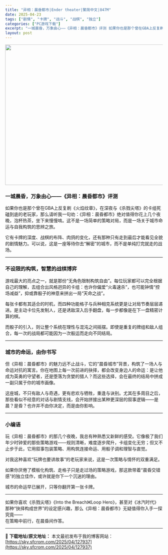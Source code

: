 ```yaml
---
title: "异相：晨昏都市|Ender theater|繁简中文|847M"
date: 2025-04-23
tags: ["剧情", "卡牌", "战斗", "战棋", "独立"]
categories: ["PC游戏下载"]
excerpt: "一城晨昏，万象由心——《异相：晨昏都市》评测 如果你也是那个曾在GBA上反复刷《火焰纹章》，在深夜与《杀戮尖塔》的卡组死磕到底的老玩家，那么请听我一句劝：《异相：晨昏都市》绝对值得你花上几个夜晚，泡杯热茶，坐下来慢慢啃。这不是一场简单的策略对局，而是一场关于城市命运与自我构筑的思辨之旅。 它有卡牌的&hellip;"
layout: post
---
```


<img class="aligncenter size-full wp-image-127938" src="https://sky.sfcrom.com/wp-content/uploads/2025/04/2025042301275946.webp" alt="" width="800" height="450" />
<h3 class="" data-start="91" data-end="117">一城晨昏，万象由心——《异相：晨昏都市》评测</h3>
<p class="" data-start="119" data-end="240">如果你也是那个曾在GBA上反复刷《火焰纹章》，在深夜与《杀戮尖塔》的卡组死磕到底的老玩家，那么请听我一句劝：《异相：晨昏都市》绝对值得你花上几个夜晚，泡杯热茶，坐下来慢慢啃。这不是一场简单的策略对局，而是一场关于城市命运与自我构筑的思辨之旅。</p>
<p class="" data-start="242" data-end="317">它有卡牌的深度、战棋的布阵、肉鸽的变化，还有那种只有走到最后才能看见全貌的剧情魅力。可以说，这是一座等待你去“解密”的城市，而不是单纯打完就走的战场。</p>


<hr class="" data-start="319" data-end="322" />

<h3 class="" data-start="324" data-end="342">不设限的构筑，智慧的战棋博弈</h3>
<p class="" data-start="344" data-end="443">游戏最大的亮点之一，就是那份“无角色限制构筑自由”。每位玩家都可以完全根据自己的理解，去组合出风格迥异的卡组：也许你偏爱“火毒速杀”，也可能钟情“控场减益”，抑或靠骰子的神意来拼出一局“天命之战”。</p>
<p class="" data-start="445" data-end="521">每张卡都有其适合的时机，而四种功能格子与兵种相克系统更是让对局节奏层层递进。是主动卡位先发制人，还是诱敌深入后手翻盘，每一步都像是在下一盘精密计算的棋。</p>
<p class="" data-start="523" data-end="584">而骰子的引入，则让整个系统在理性与混沌之间摇摆。即使是重复的牌组和敌人组合，每一次的战局都可能因为一次骰运而走向不同结局。</p>


<hr class="" data-start="586" data-end="589" />

<h3 class="" data-start="591" data-end="605">城市的命运，由你书写</h3>
<p class="" data-start="607" data-end="728">但《异相：晨昏都市》的魅力远不止战斗，它的“晨昏城市”背景，构筑了一场人与命运对抗的寓言。你在地图上每一次前进的抉择，都会改变身边人的命运：是让他成为英勇的守望者，还是堕落为贪婪的猎人？而这些选择，会在最终的结局中拼成一副只属于你的城市画像。</p>
<p class="" data-start="730" data-end="822">这座城，不只有敌人与奇遇，更有悲欢与牺牲，重逢与诀别。尤其在多周目之后，那些看似不经意的对话与剧情支线，会开始拼接出某种更深层的叙事逻辑——是晨？是昏？也许并不由你决定，而是由你影响。</p>


<hr class="" data-start="824" data-end="827" />

<h3 class="" data-start="829" data-end="836">小编语</h3>
<p class="" data-start="838" data-end="943">玩《异相：晨昏都市》的那几个夜晚，我总有种熟悉又新鲜的感受。它像极了我们年少时钟爱的那些策略游戏——规则清晰，难度逐步爬升，卡组变化无穷；但又不止步于此，它用叙事包装策略、用构筑连接命运、用骰子调和理智与直觉。</p>
<p class="" data-start="945" data-end="982">对我这种喜欢“玩牌也要讲故事”的老玩家来说，这是一次策略与情怀的双重满足。</p>
<p class="" data-start="984" data-end="1042">如果你厌倦了模板化构筑、走格子只是走过场的策略游戏，那这款带着“晨昏交错感”的独立佳作，或许就是你下一个沉迷的理由。</p>
<p class="" data-start="1044" data-end="1065">城市的命运早已展开，只等你翻开第一张卡牌。</p>


<hr class="" data-start="1067" data-end="1070" />
<p class="" data-start="1072" data-end="1179">如果你喜欢《杀戮尖塔》《Into the Breach》《Loop Hero》，甚至对《冰汽时代》那种“抉择构成世界”的设定感兴趣，那么《异相：晨昏都市》无疑值得你入手一探究竟——<br data-start="1162" data-end="1165" />在策略中前行，在晨昏间作答。</p>

---
📖 **下载地址/原文地址：** 本文最初发布于我的博客网站：[https://sky.sfcrom.com/2025/04/127937](https://sky.sfcrom.com/2025/04/127937)
